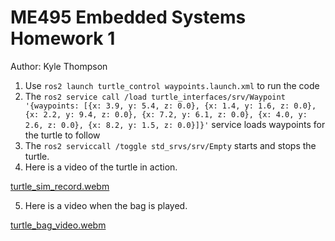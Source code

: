 # ME495 Embedded Systems Homework 1
Author: Kyle Thompson
1. Use `ros2 launch turtle_control waypoints.launch.xml` to run the code
2. The `ros2 service call /load turtle_interfaces/srv/Waypoint '{waypoints: [{x: 3.9, y: 5.4, z: 0.0}, {x: 1.4, y: 1.6, z: 0.0}, {x: 2.2, y: 9.4, z: 0.0}, {x: 7.2, y: 6.1, z: 0.0}, {x: 4.0, y: 2.6, z: 0.0}, {x: 8.2, y: 1.5, z: 0.0}]}'` service loads waypoints for the turtle to follow
3. The `ros2 serviccall /toggle std_srvs/srv/Empty` starts and stops the turtle.
4. Here is a video of the turtle in action.

[turtle_sim_record.webm](https://github.com/user-attachments/assets/c35d9681-64de-4e6c-a40c-22aee0febe81)


5. Here is a video when the bag is played.

[turtle_bag_video.webm](https://github.com/user-attachments/assets/5e313aa0-819b-4dbc-901f-dc5ef76c02fb)
